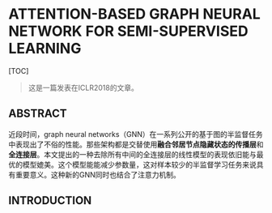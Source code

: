 # ATTENTION-BASED GRAPH NEURAL NETWORK FOR SEMI-SUPERVISED LEARNING

[TOC]

> 这是一篇发表在ICLR2018的文章。

## ABSTRACT

近段时间，graph neural networks（GNN）在一系列公开的基于图的半监督任务中表现出了不俗的性能。那些架构都是交替使用**融合邻居节点隐藏状态的传播层**和**全连接层**。本文提出的一种去除所有中间的全连接层的线性模型的表现依旧能与最优的模型媲美。这个模型能能减少参数量，这对样本较少的半监督学习任务来说具有重要意义。这种新的GNN同时也结合了注意力机制。

## INTRODUCTION



